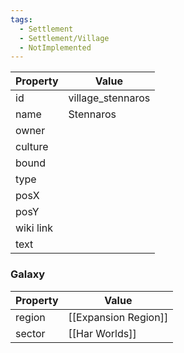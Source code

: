 ```yaml
---
tags:
  - Settlement
  - Settlement/Village
  - NotImplemented
---
```


| Property  | Value             |
| --------- | ----------------- |
| id        | village_stennaros |
| name      | Stennaros         |
| owner     |                   |
| culture   |                   |
| bound     |                   |
| type      |                   |
| posX      |                   |
| posY      |                   |
| wiki link |                   |
| text      |                   |

### Galaxy
| Property | Value                |
| -------- | -------------------- |
| region   | [[Expansion Region]] |
| sector   | [[Har Worlds]]       |
